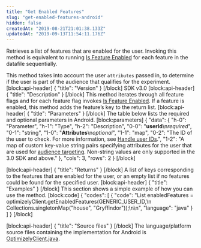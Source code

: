```yaml
---
title: "Get Enabled Features"
slug: "get-enabled-features-android"
hidden: false
createdAt: "2019-08-21T21:01:38.133Z"
updatedAt: "2019-09-13T11:54:11.176Z"
---
```

Retrieves a list of features that are enabled for the user. Invoking this method is equivalent to running [Is Feature Enabled](doc:is-feature-enabled-android) for each feature in the datafile sequentially.

This method takes into account the user `attributes` passed in, to determine if the user is part of the audience that qualifies for the experiment.  
[block:api-header]
{
  "title": "Version"
}
[/block]
SDK v3.0
[block:api-header]
{
  "title": "Description"
}
[/block]
This method iterates through all feature flags and for each feature flag invokes [Is Feature Enabled](doc:is-feature-enabled-android). If a feature is enabled, this method adds the feature’s key to the return list.
[block:api-header]
{
  "title": "Parameters"
}
[/block]
The table below lists the required and optional parameters in Android.
[block:parameters]
{
  "data": {
    "h-0": "Parameter",
    "h-1": "Type",
    "h-2": "Description",
    "0-0": "**userId**\n*required*",
    "0-1": "string",
    "1-0": "**Attributes**\n*optional*",
    "1-1": "map",
    "0-2": "The ID of the user to check. For more information, see [Handle user IDs](doc:handle-user-ids).",
    "1-2": "A map of custom key-value string pairs specifying attributes for the user that are used for [audience targeting](doc:audiences). Non-string values are only supported in the 3.0 SDK and above."
  },
  "cols": 3,
  "rows": 2
}
[/block]

[block:api-header]
{
  "title": "Returns"
}
[/block]
A list of keys corresponding to the features that are enabled for the user, or an empty list if no features could be found for the specified user.
[block:api-header]
{
  "title": "Examples"
}
[/block]
This section shows a simple example of how you can use the method.
[block:code]
{
  "codes": [
    {
      "code": "List<String> enabledFeatures = optimizelyClient.getEnabledFeatures(GENERIC_USER_ID,\n       Collections.singletonMap(\"house\", \"Gryffindor\"));\n\n",
      "language": "java"
    }
  ]
}
[/block]

[block:api-header]
{
  "title": "Source files"
}
[/block]
The language/platform source files containing the implementation for Android is [OptimizelyClient.java](https://github.com/optimizely/android-sdk/tree/master/android-sdk/src/main/java/com/optimizely/ab/android/sdk).